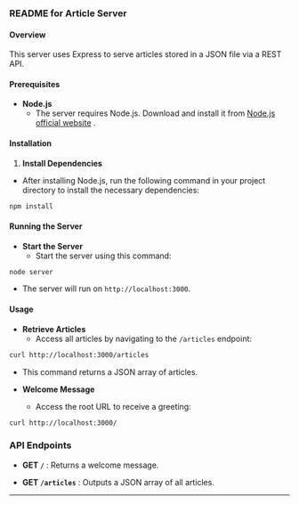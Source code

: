 ### README for Article Server 

#### Overview 

This server uses Express to serve articles stored in a JSON file via a REST API.

#### Prerequisites 
 
- **Node.js**  
  - The server requires Node.js. Download and install it from [Node.js official website](https://nodejs.org/) .

#### Installation 
 
1. **Install Dependencies**  
  - After installing Node.js, run the following command in your project directory to install the necessary dependencies:

```bash
npm install
```

#### Running the Server 
 
- **Start the Server**  
  - Start the server using this command:

```bash
node server
```
 
  - The server will run on `http://localhost:3000`.

#### Usage 
 
- **Retrieve Articles**  
  - Access all articles by navigating to the `/articles` endpoint:

```bash
curl http://localhost:3000/articles
```

  - This command returns a JSON array of articles.
 
- **Welcome Message**  
  - Access the root URL to receive a greeting:

```bash
curl http://localhost:3000/
```

### API Endpoints 
 
- **GET `/`** : Returns a welcome message.
 
- **GET `/articles`** : Outputs a JSON array of all articles.


---
